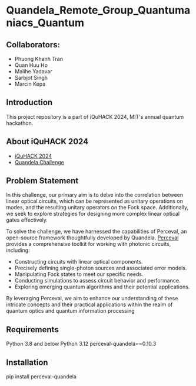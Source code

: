 # Quandela_Remote_Group_Quantumaniacs_Quantum

## Collaborators: 
* Phuong Khanh Tran
* Quan Huu Ho
* Malihe Yadavar
* Sarbjot Singh
* Marcin Kepa

## Introduction
This project repository is a part of iQuHACK 2024, MIT's annual quantum hackathon. 

## About iQuHACK 2024
* [iQuHACK 2024](https://www.iquise.mit.edu/iQuHACK/2024-02-02)
* [Quandela Challenge](https://github.com/iQuHACK/2024_Quandela_Remote)

## Problem Statement
In this challenge, our primary aim is to delve into the correlation between linear optical circuits, which can be represented as unitary operations on modes, and the resulting unitary operators on the Fock space. Additionally, we seek to explore strategies for designing more complex linear optical gates effectively.

To solve the challenge, we have harnessed the capabilities of Perceval, an open-source framework thoughtfully developed by Quandela. [Perceval](https://github.com/Quandela/Perceval) provides a comprehensive toolkit for working with photonic circuits, including:
* Constructing circuits with linear optical components.
* Precisely defining single-photon sources and associated error models.
* Manipulating Fock states to meet our specific needs.
* Conducting simulations to assess circuit behavior and performance.
* Exploring emerging quantum algorithms and their potential applications.

By leveraging Perceval, we aim to enhance our understanding of these intricate concepts and their practical applications within the realm of quantum optics and quantum information processing

## Requirements
Python 3.8 and below Python 3.12
perceval-quandela==0.10.3

## Installation
pip install perceval-quandela
